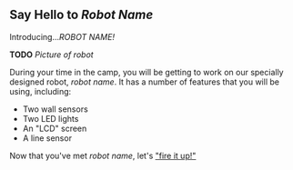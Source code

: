 ## Say Hello to *Robot Name*

Introducing...*ROBOT NAME!*

**TODO** *Picture of robot*

During your time in the camp, you will be getting to work on our specially designed robot, *robot name*. It has a number of features that you will be using, including:

- Two wall sensors
- Two LED lights
- An "LCD" screen
- A line sensor

Now that you've met *robot name*, let's ["fire it up!"](robot_startup.html)
